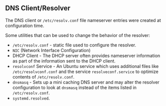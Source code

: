 ## DNS Client/Resolver

The DNS client or `/etc/resolv.conf` file nameserver entries were created at configuration time.

Some utilities that can be used to change the behavior of the resolver:

- `/etc/resolv.conf` - static file used to configure the resolver.
- `NIC` (Network Interface Configuration)
- DHCP Client - The DHCP server often provides nameserver information as part of the information sent to the DHCP client.
- `resolvconf` Service - An Ubuntu service which uses additional files like `/etc/resolvconf.conf` and the service `resolveconf.service` to optimize contents of `/etc/resolv.conf`.
- `dnsmasq` - Sets up a mini caching DNS server and may alter the resolver configuration to look at `dnsmasq` instead of the items listed in `/etc/resolv.conf`.
- `systemd.resolved`.